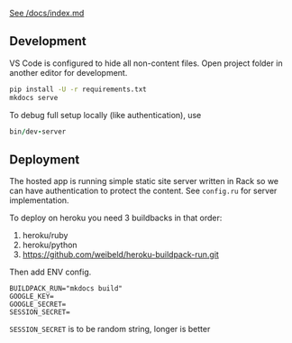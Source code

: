 
[See /docs/index.md](./docs/index.md)

## Development

VS Code is configured to hide all non-content files. Open project folder in another editor for development.

```sh
pip install -U -r requirements.txt
mkdocs serve
```

To debug full setup locally (like authentication), use

```ruby
bin/dev-server
```

## Deployment

The hosted app is running simple static site server written in Rack so we can have authentication to protect the content. See `config.ru` for server implementation.

To deploy on heroku you need 3 buildbacks in that order:

1. heroku/ruby
2. heroku/python
3. https://github.com/weibeld/heroku-buildpack-run.git

Then add ENV config. 

```
BUILDPACK_RUN="mkdocs build"
GOOGLE_KEY=
GOOGLE_SECRET=
SESSION_SECRET=
```

`SESSION_SECRET` is to be random string, longer is better

